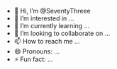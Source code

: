 - 👋 Hi, I’m @SeventyThreee
- 👀 I’m interested in ...
- 🌱 I’m currently learning ...
- 💞️ I’m looking to collaborate on ...
- 📫 How to reach me ...
- 😄 Pronouns: ...
- ⚡ Fun fact: ...

<!---
SeventyThreee/SeventyThreee is a ✨ special ✨ repository because its `README.md` (this file) appears on your GitHub profile.
You can click the Preview link to take a look at your changes.
--->
